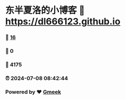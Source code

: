 # 东半夏洛的小博客 :link: https://dl666123.github.io 
### :page_facing_up: [16](https://dl666123.github.io/tag.html) 
### :speech_balloon: 0 
### :hibiscus: 4175 
### :alarm_clock: 2024-07-08 08:42:44 
### Powered by :heart: [Gmeek](https://github.com/Meekdai/Gmeek)

